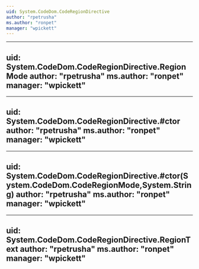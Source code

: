 ```yaml
---
uid: System.CodeDom.CodeRegionDirective
author: "rpetrusha"
ms.author: "ronpet"
manager: "wpickett"
---
```


---
uid: System.CodeDom.CodeRegionDirective.RegionMode
author: "rpetrusha"
ms.author: "ronpet"
manager: "wpickett"
---

---
uid: System.CodeDom.CodeRegionDirective.#ctor
author: "rpetrusha"
ms.author: "ronpet"
manager: "wpickett"
---

---
uid: System.CodeDom.CodeRegionDirective.#ctor(System.CodeDom.CodeRegionMode,System.String)
author: "rpetrusha"
ms.author: "ronpet"
manager: "wpickett"
---

---
uid: System.CodeDom.CodeRegionDirective.RegionText
author: "rpetrusha"
ms.author: "ronpet"
manager: "wpickett"
---
